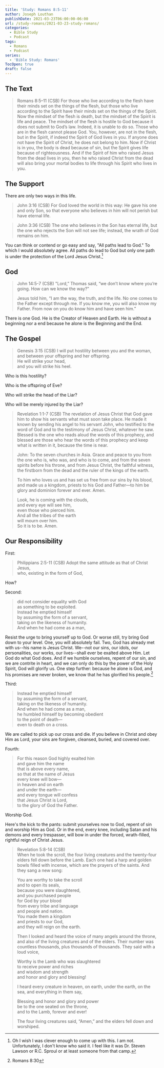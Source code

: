 ```yaml
---
title: 'Study: Romans 8:5-11'
author: Joseph Louthan
publishDate: 2021-03-23T06:00:00-06:00
url: /study-romans/2021-03-23-study-romans/
categories:
  - Bible Study
  - Podcast
tags:
  - Romans
  - Podcast
series:
  - 'Bible Study: Romans'
TocOpen: true
draft: false
---
```

## The Text

> Romans 8:5–11 (CSB) For those who live according to the flesh have their minds set on the things of the flesh, but those who live according to the Spirit have their minds set on the things of the Spirit.  Now the mindset of the flesh is death, but the mindset of the Spirit is life and peace.  The mindset of the flesh is hostile to God because it does not submit to God’s law. Indeed, it is unable to do so.  Those who are in the flesh cannot please God.  You, however, are not in the flesh, but in the Spirit, if indeed the Spirit of God lives in you. If anyone does not have the Spirit of Christ, he does not belong to him.  Now if Christ is in you, the body is dead because of sin, but the Spirit gives life because of righteousness.  And if the Spirit of him who raised Jesus from the dead lives in you, then he who raised Christ from the dead will also bring your mortal bodies to life through his Spirit who lives in you.

## The Support

There are only two ways in this life.

> John 3:16 (CSB) For God loved the world in this way: He gave his one and only Son, so that everyone who believes in him will not perish but have eternal life.

> John 3:36 (CSB) The one who believes in the Son has eternal life, but the one who rejects the Son will not see life; instead, the wrath of God remains on him.

You can think or contend or go easy and say, "All paths lead to God." To which I would absolutely agree. All paths do lead to God but only one path is under the protection of the Lord Jesus Christ.[^1]

[^1]: Oh I wish I was clever enough to come up with this. I am not. Unfortunately, I don't know who said it. I feel like it was Dr. Steven Lawson or R.C. Sproul or at least someone from that camp.

## God

> John 14:5-7 (CSB) "Lord,” Thomas said, “we don’t know where you’re going. How can we know the way?”
>
> Jesus told him, “I am the way, the truth, and the life. No one comes to the Father except through me. If you know me, you will also know my Father. From now on you do know him and have seen him.”

There is one God. He is the Creator of Heaven and Earth. He is without a beginning nor a end because he alone is the Beginning and the End.

## The Gospel

> Genesis 3:15 (CSB) I will put hostility between you and the woman,  
> and between your offspring and her offspring.  
> He will strike your head,  
> and you will strike his heel.

Who is this hostility?

Who is the offspring of Eve?

Who will strike the head of the Liar?

Who will be merely injured by the Liar?

> Revelation 1:1-7 (CSB) The revelation of Jesus Christ that God gave him to show his servants what must soon take place. He made it known by sending his angel to his servant John, who testified to the word of God and to the testimony of Jesus Christ, whatever he saw. Blessed is the one who reads aloud the words of this prophecy, and blessed are those who hear the words of this prophecy and keep what is written in it, because the time is near.
>
> John: To the seven churches in Asia. Grace and peace to you from the one who is, who was, and who is to come, and from the seven spirits before his throne, and from Jesus Christ, the faithful witness, the firstborn from the dead and the ruler of the kings of the earth.
>
> To him who loves us and has set us free from our sins by his blood, and made us a kingdom, priests to his God and Father—to him be glory and dominion forever and ever. Amen.
>
> Look, he is coming with the clouds,  
> and every eye will see him,  
> even those who pierced him.  
> And all the tribes of the earth  
> will mourn over him.  
> So it is to be. Amen.

## Our Responsibility

First:

> Philippians 2:5-11 (CSB)
> Adopt the same attitude as that of Christ Jesus,  
> who, existing in the form of God,  

How?

Second:

> did not consider equality with God  
> as something to be exploited.  
> Instead he emptied himself  
> by assuming the form of a servant,  
> taking on the likeness of humanity.  
> And when he had come as a man,

Resist the urge to bring yourself up to God. Or worse still, try bring God down to your level. One, you will absolutely fail. Two, God has already met with us--his name is Jesus Christ. We--not our sins, our idols, our personalities, our works, our lives--shall ever be exalted above Him. Let God do what God does. And if we humble ourselves, repent of our sin, and we are contrite in heart, and we can only do this by the power of the Holy Spirit, God will glorify us. One step further: because he alone is God, and his promises are never broken, we know that he has glorified his people.[^2]

[^2]: Romans 8:30

Third:

> Instead he emptied himself  
> by assuming the form of a servant,  
> taking on the likeness of humanity.  
> And when he had come as a man,  
> he humbled himself by becoming obedient  
> to the point of death—  
> even to death on a cross.

We are called to pick up our cross and die. If you believe in Christ and obey Him as Lord, your sins are forgiven, cleansed, buried, and covered over.

Fourth:

> For this reason God highly exalted him  
> and gave him the name  
> that is above every name,  
> so that at the name of Jesus  
> every knee will bow—  
> in heaven and on earth  
> and under the earth—  
> and every tongue will confess  
> that Jesus Christ is Lord,  
> to the glory of God the Father.

Worship God.

Here's the kick to the pants: submit yourselves now to God, repent of sin and worship Him as God. Or in the end, every knee, including Satan and his demons and every trespasser, will bow in under the forced, wrath-filled, rightful reign of Christ Jesus.

> Revelation 5:8-14 (CSB)  
> When he took the scroll, the four living creatures and the twenty-four elders fell down before the Lamb. Each one had a harp and golden bowls filled with incense, which are the prayers of the saints. And they sang a new song:
>
> You are worthy to take the scroll  
> and to open its seals,  
> because you were slaughtered,  
> and you purchased people  
> for God by your blood  
> from every tribe and language  
> and people and nation.  
> You made them a kingdom  
> and priests to our God,  
> and they will reign on the earth.  
>
> Then I looked and heard the voice of many angels around the throne, and also of the living creatures and of the elders. Their number was countless thousands, plus thousands of thousands. They said with a loud voice,
>
> Worthy is the Lamb who was slaughtered  
> to receive power and riches  
> and wisdom and strength  
> and honor and glory and blessing!  
>
> I heard every creature in heaven, on earth, under the earth, on the sea, and everything in them say,
>
> Blessing and honor and glory and power  
> be to the one seated on the throne,  
> and to the Lamb, forever and ever!  
>
> The four living creatures said, “Amen,” and the elders fell down and worshiped.  
